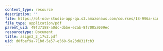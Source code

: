```yaml
---
content_type: resource
description: ''
file: https://ol-ocw-studio-app-qa.s3.amazonaws.com/courses/18-996a-simplicity-theory-spring-2004/d0fbef9a71bd5e57e5605a23d831fcb3_asign2_2_17v2.pdf
file_type: application/pdf
parent_uid: 49f37188-a0dc-dbbe-e2ab-8f7005a009ec
resourcetype: Document
title: asign2_2_17v2.pdf
uid: d0fbef9a-71bd-5e57-e560-5a23d831fcb3
---
```

